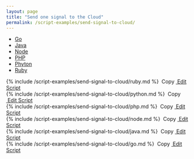 ```yaml
---
layout: page
title: "Send one signal to the Cloud"
permalink: /script-examples/send-signal-to-cloud/
---
```


<!-- Nav tabs -->
<ul class="nav nav-tabs code-nav-tabs" role="tablist">

  <li class="nav-item">
    <a class="nav-link go-language active" id="send-one-signal-to-cloud-go-tab" data-toggle="tab" href="#send-one-signal-to-cloud-go" role="tab" aria-controls="send-one-signal-to-cloud-go" aria-selected="false">Go</a>
  </li>

  <li class="nav-item">
    <a class="nav-link java-language" id="send-one-signal-to-cloud-java-tab" data-toggle="tab" href="#send-one-signal-to-cloud-java" role="tab" aria-controls="send-one-signal-to-cloud-java" aria-selected="false">Java</a>
  </li>

  <li class="nav-item">
    <a class="nav-link node-language" id="send-one-signal-to-cloud-node-tab" data-toggle="tab" href="#send-one-signal-to-cloud-node" role="tab" aria-controls="send-one-signal-to-cloud-node" aria-selected="false">Node</a>
  </li>

  <li class="nav-item">
    <a class="nav-link php-language" id="send-one-signal-to-cloud-php-tab" data-toggle="tab" href="#send-one-signal-to-cloud-php" role="tab" aria-controls="send-one-signal-to-cloud-php" aria-selected="false">PHP</a>
  </li>

  <li class="nav-item">
    <a class="nav-link python-language" id="send-one-signal-to-cloud-python-tab" data-toggle="tab" href="#send-one-signal-to-cloud-python" role="tab" aria-controls="send-one-signal-to-cloud-python" aria-selected="false">Phyton</a>
  </li>

  <li class="nav-item">
    <a class="nav-link ruby-language" id="send-one-signal-to-cloud-ruby-tab" data-toggle="tab" href="#send-one-signal-to-cloud-ruby" role="tab" aria-controls="send-one-signal-to-cloud-ruby" aria-selected="false">Ruby</a>
  </li>

</ul>



<div class="tab-content">

<!-- Ruby code -->
<div class="code tab-pane " id="send-one-signal-to-cloud-ruby" role="tabpanel" aria-labelledby="send-one-signal-to-cloud-ruby-tab" markdown="1">
{% include /script-examples/send-signal-to-cloud/ruby.md %}
<!-- copy button -->
<a class="btn btn-sm copy-action"  data-toggle="tooltip" data-placement="top" title="copy" onclick="copyToClipBoard('send-one-signal-to-cloud-ruby')"><i class="fa fa-copy"></i>&nbsp;Copy</a>
<!-- edit button -->
<a class="btn btn-sm edit-action" href="https://github.com/DasKeyboard/Daskeyboard.io/blob/master/_includes/script-examples/send-signal-to-cloud/ruby.md "><i class="fa fa-pencil"></i>&nbsp;Edit Script</a>
</div>


<!-- Python code -->
<div class="code tab-pane " id="send-one-signal-to-cloud-python" role="tabpanel" aria-labelledby="send-one-signal-to-cloud-python-tab" markdown="1">
{% include /script-examples/send-signal-to-cloud/python.md %}
<!-- copy button -->
<a class="btn btn-sm copy-action"  data-toggle="tooltip" data-placement="top" title="copy" onclick="copyToClipBoard('send-one-signal-to-cloud-python')"><i class="fa fa-copy"></i>&nbsp;Copy</a>
<!-- edit button -->
<a class="btn btn-sm edit-action" href="https://github.com/DasKeyboard/Daskeyboard.io/blob/master/_includes/script-examples/send-signal-to-cloud/python.md "><i class="fa fa-pencil"></i>&nbsp;Edit Script</a>
</div>


<!-- PHP code -->
<div class="code tab-pane " id="send-one-signal-to-cloud-php" role="tabpanel" aria-labelledby="send-one-signal-to-cloud-php-tab" markdown="1">
{% include /script-examples/send-signal-to-cloud/php.md %}
<!-- copy button -->
<a class="btn btn-sm copy-action"  data-toggle="tooltip" data-placement="top" title="copy" onclick="copyToClipBoard('send-one-signal-to-cloud-php')"><i class="fa fa-copy"></i>&nbsp;Copy</a>
<!-- edit button -->
<a class="btn btn-sm edit-action" href="https://github.com/DasKeyboard/Daskeyboard.io/blob/master/_includes/script-examples/send-signal-to-cloud/php.md "><i class="fa fa-pencil"></i>&nbsp;Edit Script</a>
</div>



<!-- Node code -->
<div class="code tab-pane " id="send-one-signal-to-cloud-node" role="tabpanel" aria-labelledby="send-one-signal-to-cloud-node-tab" markdown="1">
{% include /script-examples/send-signal-to-cloud/node.md %}
<!-- copy button -->
<a class="btn btn-sm copy-action"  data-toggle="tooltip" data-placement="top" title="copy" onclick="copyToClipBoard('send-one-signal-to-cloud-node')"><i class="fa fa-copy"></i>&nbsp;Copy</a>
<!-- edit button -->
<a class="btn btn-sm edit-action" href="https://github.com/DasKeyboard/Daskeyboard.io/blob/master/_includes/script-examples/send-signal-to-cloud/node.md "><i class="fa fa-pencil"></i>&nbsp;Edit Script</a>
</div>



<!-- Java code -->
<div class="code tab-pane " id="send-one-signal-to-cloud-java" role="tabpanel" aria-labelledby="send-one-signal-to-cloud-java-tab" markdown="1">
{% include /script-examples/send-signal-to-cloud/java.md %}
<!-- copy button -->
<a class="btn btn-sm copy-action"  data-toggle="tooltip" data-placement="top" title="copy" onclick="copyToClipBoard('send-one-signal-to-cloud-java')"><i class="fa fa-copy"></i>&nbsp;Copy</a>
<!-- edit button -->
<a class="btn btn-sm edit-action" href="https://github.com/DasKeyboard/Daskeyboard.io/blob/master/_includes/script-examples/send-signal-to-cloud/java.md "><i class="fa fa-pencil"></i>&nbsp;Edit Script</a>
</div>


<!-- Go code -->
<div class="code tab-pane active" id="send-one-signal-to-cloud-go" role="tabpanel" aria-labelledby="send-one-signal-to-cloud-go-tab" markdown="1">
{% include /script-examples/send-signal-to-cloud/go.md %}
<!-- copy button -->
<a class="btn btn-sm copy-action"  data-toggle="tooltip" data-placement="top" title="copy" onclick="copyToClipBoard('send-one-signal-to-cloud-go')"><i class="fa fa-copy"></i>&nbsp;Copy</a>
<!-- edit button -->
<a class="btn btn-sm edit-action" href="https://github.com/DasKeyboard/Daskeyboard.io/blob/master/_includes/script-examples/send-signal-to-cloud/go.md "><i class="fa fa-pencil"></i>&nbsp;Edit Script</a>
</div>


</div>